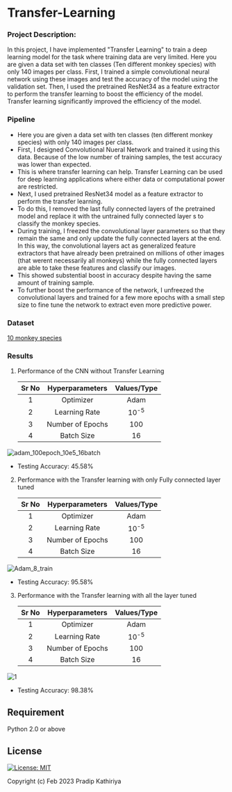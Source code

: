 # Transfer-Learning

### Project Description:

In this project, I have implemented "Transfer Learning" to train a deep learning model for the task where training data are very limited. Here you are given a data set with ten classes (Ten different monkey
species) with only 140 images per class. First, I trained a simple convolutional neural network using these images and test the accuracy of the model
using the validation set. Then, I used the pretrained ResNet34 as a feature extractor to perform the transfer learning to boost the efficiency of the model.
Transfer learning significantly improved the efficiency of the model.

### Pipeline

- Here you are given a data set with ten classes (ten different monkey species) with only 140 images per class.
- First, I designed Convolutional Nueral Network and trained it using this data. Because of the low number of training samples, the test accuracy
was lower than expected.
- This is where transfer learning can help. Transfer Learning can be used for deep learning applications where either data or computational power are restricted.
- Next, I used pretrained ResNet34 model as a feature extractor to perform the transfer learning.
- To do this, I removed the last fully connected layers of the pretrained model and replace it with the untrained fully connected layer s to classify the
monkey species. 
- During training, I freezed the convolutional layer parameters so that they remain the same and only update the fully connected layers at the end. 
In this way, the convolutional layers act as generalized feature extractors that have already been pretrained on millions of other images (that werent 
necessarily all monkeys) while the fully connected layers are able to take these features and classify our images. 
- This showed substential boost in accuracy despite having the same amount of training sample. 
- To further boost the performance of the network, I unfreezed the convolutional layers and trained for a few more epochs with a small step size to 
fine tune the network to extract even more predictive power.

### Dataset

[10 monkey species](https://www.kaggle.com/slothkong/10-monkey-species/home)

### Results

1. Performance of the CNN without Transfer Learning

      | Sr No |  Hyperparameters | Values/Type |
      |:-----:|:----------------:|:-----------:|
      |   1   |     Optimizer    |     Adam    |
      |   2   |   Learning Rate  |    10<sup>-5</sup>    |
      |   3   | Number of Epochs |     100     |
      |   4   |    Batch Size    |      16     |

![adam_100epoch_10e5_16batch](https://user-images.githubusercontent.com/90370308/216736119-41ea2444-8a91-4406-97ab-63aef84122f4.png)
 - Testing Accuracy: 45.58%
 
 2. Performance with the Transfer learning with only Fully connected layer tuned
 
      | Sr No |  Hyperparameters | Values/Type |
      |:-----:|:----------------:|:-----------:|
      |   1   |     Optimizer    |     Adam    |
      |   2   |   Learning Rate  |    10<sup>-5</sup>    |
      |   3   | Number of Epochs |     100     |
      |   4   |    Batch Size    |      16     |
      
![Adam_8_train](https://user-images.githubusercontent.com/90370308/216736325-226f3dff-5361-4f9e-92c0-23cb65d7ee20.png)
 - Testing Accuracy: 95.58%
 
 3. Performance with the Transfer learning with all the layer tuned
 
      | Sr No |  Hyperparameters | Values/Type |
      |:-----:|:----------------:|:-----------:|
      |   1   |     Optimizer    |     Adam    |
      |   2   |   Learning Rate  |    10<sup>-5</sup>    |
      |   3   | Number of Epochs |     100     |
      |   4   |    Batch Size    |      16     |
 
![1](https://user-images.githubusercontent.com/90370308/216736555-d27fe0e6-7ebb-4c71-9f46-5a15eef78628.png)
- Testing Accuracy: 98.38%

## Requirement
Python 2.0 or above

## License

 [![License: MIT](https://img.shields.io/badge/License-MIT-yellow.svg)](https://opensource.org/licenses/MIT)

Copyright (c) Feb 2023 Pradip Kathiriya

